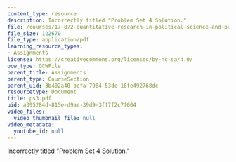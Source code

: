 ```yaml
---
content_type: resource
description: Incorrectly titled "Problem Set 4 Solution."
file: /courses/17-872-quantitative-research-in-political-science-and-public-policy-spring-2004/a395284d815ed9ae39d93ff7f2c7f004_ps3.pdf
file_size: 122670
file_type: application/pdf
learning_resource_types:
- Assignments
license: https://creativecommons.org/licenses/by-nc-sa/4.0/
ocw_type: OCWFile
parent_title: Assignments
parent_type: CourseSection
parent_uid: 3b402a40-befa-7984-53dc-16fe492768dc
resourcetype: Document
title: ps3.pdf
uid: a395284d-815e-d9ae-39d9-3ff7f2c7f004
video_files:
  video_thumbnail_file: null
video_metadata:
  youtube_id: null
---
```

Incorrectly titled "Problem Set 4 Solution."